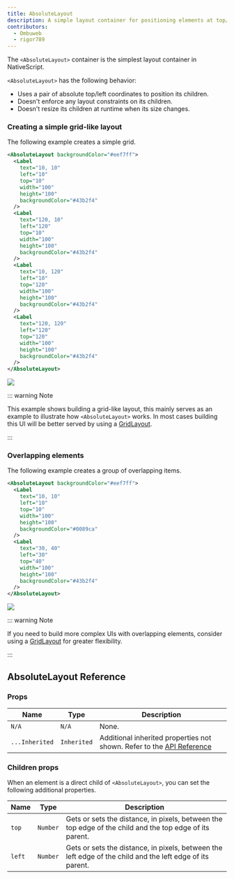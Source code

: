 ```yaml
---
title: AbsoluteLayout
description: A simple layout container for positioning elements at top/left coordinates.
contributors:
  - Ombuweb
  - rigor789
---
```


The `<AbsoluteLayout>` container is the simplest layout container in NativeScript.

`<AbsoluteLayout>` has the following behavior:

- Uses a pair of absolute top/left coordinates to position its children.
- Doesn't enforce any layout constraints on its children.
- Doesn't resize its children at runtime when its size changes.

### Creating a simple grid-like layout

The following example creates a simple grid.

```xml
<AbsoluteLayout backgroundColor="#eef7ff">
  <Label
    text="10, 10"
    left="10"
    top="10"
    width="100"
    height="100"
    backgroundColor="#43b2f4"
  />
  <Label
    text="120, 10"
    left="120"
    top="10"
    width="100"
    height="100"
    backgroundColor="#43b2f4"
  />
  <Label
    text="10, 120"
    left="10"
    top="120"
    width="100"
    height="100"
    backgroundColor="#43b2f4"
  />
  <Label
    text="120, 120"
    left="120"
    top="120"
    width="100"
    height="100"
    backgroundColor="#43b2f4"
  />
</AbsoluteLayout>
```

<img class="md:w-1/2 lg:w-1/3" src="https://art.nativescript.org/layouts/absolute_layout_grid.svg" />

::: warning Note

This example shows building a grid-like layout, this mainly serves as an example to illustrate how `<AbsoluteLayout>` works. In most cases building this UI will be better served by using a [GridLayout](/ui/grid-layout).

:::

### Overlapping elements

The following example creates a group of overlapping items.

```xml
<AbsoluteLayout backgroundColor="#eef7ff">
  <Label
    text="10, 10"
    left="10"
    top="10"
    width="100"
    height="100"
    backgroundColor="#0089ca"
  />
  <Label
    text="30, 40"
    left="30"
    top="40"
    width="100"
    height="100"
    backgroundColor="#43b2f4"
  />
</AbsoluteLayout>
```

<img class="md:w-1/2 lg:w-1/3" src="https://art.nativescript.org/layouts/absolute_layout_overlap.svg" />

::: warning Note

If you need to build more complex UIs with overlapping elements, consider using a [GridLayout](/ui/grid-layout) for greater flexibility.

:::

## AbsoluteLayout Reference

### Props

| Name           | Type        | Description                                                                                                                                 |
| -------------- | ----------- | ------------------------------------------------------------------------------------------------------------------------------------------- |
| `N/A`          | `N/A`       | None.                                                                                                                                       |
| `...Inherited` | `Inherited` | Additional inherited properties not shown. Refer to the [API Reference](https://docs.nativescript.org/api-reference/classes/absolutelayout) |

### Children props

When an element is a direct child of `<AbsoluteLayout>`, you can set the following additional properties.

| Name   | Type     | Description                                                                                               |
| ------ | -------- | --------------------------------------------------------------------------------------------------------- |
| `top`  | `Number` | Gets or sets the distance, in pixels, between the top edge of the child and the top edge of its parent.   |
| `left` | `Number` | Gets or sets the distance, in pixels, between the left edge of the child and the left edge of its parent. |
